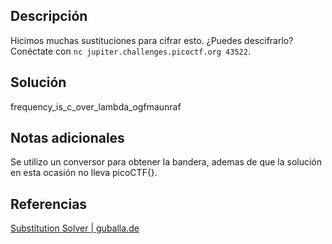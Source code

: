 ## Descripción
Hicimos muchas sustituciones para cifrar esto. ¿Puedes descifrarlo? Conéctate con `nc jupiter.challenges.picoctf.org 43522`.

## Solución
frequency_is_c_over_lambda_ogfmaunraf

## Notas adicionales
Se utilizo un conversor para obtener la bandera, ademas de que la solución en esta ocasión no lleva picoCTF{}.

## Referencias
[Substitution Solver | guballa.de](https://www.guballa.de/substitution-solver)
